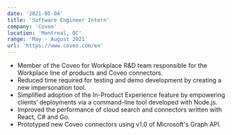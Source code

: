 ```yaml
---
date: '2021-05-04'
title: 'Software Engineer Intern'
company: 'Coveo'
location: 'Montreal, QC'
range: 'May - August 2021'
url: 'https://www.coveo.com/en'
---
```


- Member of the Coveo for Workplace R&D team responsible for the Workplace line of products and Coveo connectors.
- Reduced time required for testing and demo development by creating a new impersonation tool.
- Simplified adoption of the In-Product Experience feature by empowering clients’ deployments via a command-line tool developed with Node.js.
- Improved the performance of cloud search and connectors written with React, C# and Go.
- Prototyped new Coveo connectors using v1.0 of Microsoft's Graph API.
